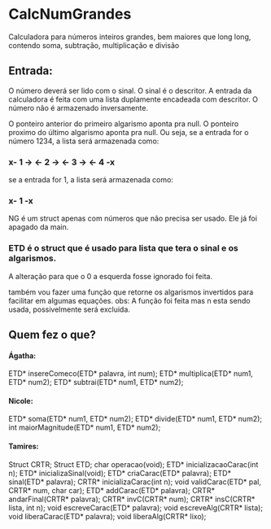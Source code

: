 # CalcNumGrandes
Calculadora para números inteiros grandes, bem maiores que long long, contendo soma, subtração, multiplicação e divisão

## Entrada:
O número deverá ser lido com o sinal.
O sinal é o descritor.
A entrada da calculadora é feita com uma lista duplamente encadeada com descritor.
O número não é armazenado inversamente.

O ponteiro anterior do primeiro algarismo aponta pra null.
O ponteiro proximo do último algarismo aponta pra null.
Ou seja,
se a entrada for o número 1234, a lista será armazenada como:
### x- 1 -> <- 2 -> <- 3 -> <- 4 -x
se a entrada for 1, a lista será armazenada como:
### x- 1 -x

NG é um struct apenas com números que não precisa ser usado. Ele já foi apagado da main.
### ETD é o struct que é usado para lista que tera o sinal e os algarismos.

A alteração para que o 0 a esquerda fosse ignorado foi feita.

também vou fazer uma função que retorne os algarismos invertidos para facilitar em algumas equações.
obs: A função foi feita mas n esta sendo usada, possivelmente será excluida.

## Quem fez o que?

#### Ágatha:
ETD* insereComeco(ETD* palavra, int num);
ETD* multiplica(ETD* num1, ETD* num2);
ETD* subtrai(ETD* num1, ETD* num2);

#### Nicole:
ETD* soma(ETD* num1, ETD* num2);
ETD* divide(ETD* num1, ETD* num2);
int maiorMagnitude(ETD* num1, ETD* num2);

#### Tamires:
Struct CRTR;
Struct ETD;
char operacao(void);
ETD* inicializacaoCarac(int n);
ETD* inicializaSinal(void);
ETD* criaCarac(ETD* palavra);
ETD* sinal(ETD* palavra);
CRTR* inicializaCarac(int n);
void validCarac(ETD* pal, CRTR* num, char car);
ETD* addCarac(ETD* palavra);
CRTR* andarFinal(CRTR* palavra);
CRTR* invC(CRTR* num);
CRTR* insC(CRTR* lista, int n);
void escreveCarac(ETD* palavra);
void escreveAlg(CRTR* lista);
void liberaCarac(ETD* palavra);
void liberaAlg(CRTR* lixo);
